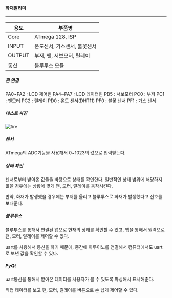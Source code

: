 #### 화재알리미

---

| 용도   | 부품명                       |
| ------ | ---------------------------- |
| Core   | ATmega 128, ISP              |
| INPUT  | 온도센서, 가스센서, 불꽃센서 |
| OUTPUT | 부저, 팬, 서보모터, 릴레이   |
| 통신   | 블루투스 모듈                |

##### 핀 연결

PA0~PA2 : LCD 제어핀
PA4~PA7 : LCD 데이터핀
PB5 : 서보모터
PC0 : 부저
PC1 : 팬모터
PC2 : 릴레이
PD0 : 온도 센서(DHT11)
PF0 : 불꽃 센서
PF1 : 가스 센서

##### 테스트 사진

![fire](C:\Users\DSM\Desktop\fire.jpg)



##### 센서

ATmega의 ADC기능을 사용해서 0~1023의 값으로 입력받는다.

##### 상태 확인

센서로부터 받아온 값들을 바탕으로 상태를 확인한다. 일반적인 상태 범위에 해당하지 않을 경우에는 상황에 맞게 팬, 모터, 릴레이를 동작시킨다. 

만약, 화재가 발생했을 경우에는 부저를 울리고 블루투스로 화재가 발생했다고 신호를 보내준다.

##### 블루투스

블루투스를 통해서 연결된 앱으로 현재의 상태를 확인할 수 있고, 앱을 통해서 원격으로 팬, 모터, 릴레이를 제어할 수 있다.

uart를 사용해서 통신을 하기 때문에, 중간에 아두이노를 연결해서 컴퓨터에서도 uart로 보낸 값을 확인할 수 있다.

##### PyQt

uart통신을 통해서 받아온 데이터를 사용자가 볼 수 있도록 파싱해서 표시해준다.

직접 데이터를 보고 팬, 모터, 릴레이를 버튼으로 손 쉽게 제어할 수 있다.